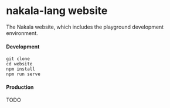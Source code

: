 # nakala-lang website

The Nakala website, which includes the playground development environment.

#### Development

```
git clone
cd website
npm install
npm run serve
```

#### Production

TODO
